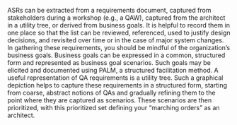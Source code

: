 ASRs can be extracted from a requirements document, captured from stakeholders during a workshop (e.g., a QAW), captured from the architect in a utility tree, or derived from business goals. It is helpful to record them in one place so that the list can be reviewed, referenced, used to justify design decisions, and revisited over time or in the case of major system changes. In gathering these requirements, you should be mindful of the organization’s business goals. Business goals can be expressed in a common, structured form and represented as business goal scenarios. Such goals may be elicited and documented using PALM, a structured facilitation method. A useful representation of QA requirements is a utility tree. Such a graphical depiction helps to capture these requirements in a structured form, starting from coarse, abstract notions of QAs and gradually refining them to the point where they are captured as scenarios. These scenarios are then prioritized, with this prioritized set defining your “marching orders” as an architect.